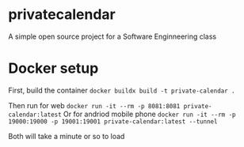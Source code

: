# privatecalendar

A simple open source project for a Software Enginneering class

# Docker setup

First, build the container
```docker buildx build -t private-calendar .```

Then run for web
```docker run -it --rm -p 8081:8081 private-calendar:latest```
Or for andriod mobile phone
```docker run -it --rm -p 19000:19000 -p 19001:19001 private-calendar:latest --tunnel```

Both will take a minute or so to load